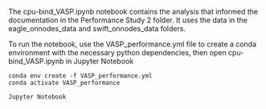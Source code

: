 The cpu-bind_VASP.ipynb notebook contains the analysis that informed the documentation in the Performance Study 2 folder. It uses the data in the eagle_onnodes_data and swift_onnodes_data folders. 

To run the notebook, use the VASP_performance.yml file to create a conda environment with the necessary python dependencies, then open cpu-bind_VASP.ipynb in Jupyter Notebook

```
conda env create -f VASP_performance.yml
conda activate VASP_performance

Jupyter Notebook
```
